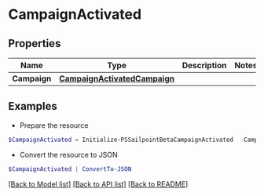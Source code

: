 # CampaignActivated
## Properties

Name | Type | Description | Notes
------------ | ------------- | ------------- | -------------
**Campaign** | [**CampaignActivatedCampaign**](CampaignActivatedCampaign.md) |  | 

## Examples

- Prepare the resource
```powershell
$CampaignActivated = Initialize-PSSailpointBetaCampaignActivated  -Campaign null
```

- Convert the resource to JSON
```powershell
$CampaignActivated | ConvertTo-JSON
```

[[Back to Model list]](../README.md#documentation-for-models) [[Back to API list]](../README.md#documentation-for-api-endpoints) [[Back to README]](../README.md)

